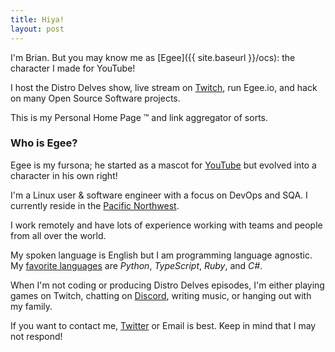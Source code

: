 ```yaml
---
title: Hiya!
layout: post
---
```


I'm Brian. But you may know me as [Egee]({{ site.baseurl }}/ocs): the character I made for YouTube!

I host the Distro Delves show, live stream on [Twitch](https://www.twitch.tv/egeexyz), run Egee.io, and hack on many Open Source Software projects.

This is my Personal Home Page ™ and link aggregator of sorts.


### Who is Egee?

Egee is my fursona; he started as a mascot for [YouTube](https://www.youtube.com/c/Egeeirl) but evolved into a character in his own right!

I'm a Linux user & software engineer with a focus on DevOps and SQA. I currently reside in the [Pacific Northwest](https://en.wikipedia.org/wiki/Pacific_Northwest).

I work remotely and have lots of experience working with teams and people from all over the world.

My spoken language is English but I am programming language agnostic. My [favorite languages](https://coderstats.net/github/#egee-irl) are <i>Python</i>, <i>TypeScript</i>, <i>Ruby</i>, 
and <i>C#</i>.

When I'm not coding or producing Distro Delves episodes, I'm either playing games on Twitch, chatting on [Discord](https://egee.io/discord/), writing music, or hanging out with my family.

If you want to contact me, [Twitter](https://twitter.com/egee_irl) or Email is best. Keep in mind that I may not respond!
